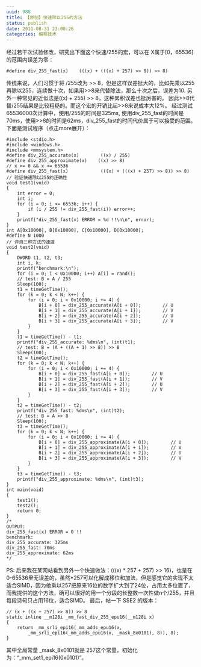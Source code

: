 ```yaml
---
uuid: 988
title: 【原创】快速除以255的方法
status: publish
date: 2011-08-31 23:00:26
categories: 编程技术
---
```

经过若干次试验修改，研究出下面这个快速/255的宏，可以在 X属于[0，65536]的范围内误差为零：

    #define div_255_fast(x)    (((x) + (((x) + 257) >> 8)) >> 8)

传统来说，人们习惯于将 /255改为 >> 8，但是这样误差挺大的，比如先乘以255再除以255，连续做十次，如果用>>8来代替除法，那么十次之后，误差为10. 另外一种常见的近似法是((x) + 255) >> 8，这种累积误差也挺厉害的。 因此>>8代替/255结果是比较粗糙的。而这个宏的开销比起>>8来说成本大12%。 经过测试65536000次计算中，使用/255的时间是325ms,
使用div_255_fast的时间是70ms，使用>>8的时间是62ms，div_255_fast的时间代价属于可以接受的范围。 下面是测试程序（点击more展开）：

    #include <stdio.h>
    #include <windows.h>
    #include <mmsystem.h>
    #define div_255_accurate(x)        ((x) / 255)
    #define div_255_approximate(x)    ((x) >> 8)
    // x >= 0 && x <= 65536
    #define div_255_fast(x)            (((x) + (((x) + 257) >> 8)) >> 8)
    // 验证快速除以255的正确性
    void test1(void)
    {
        int error = 0;
        int i;
        for (i = 0; i <= 65536; i++) {
            if (i / 255 != div_255_fast(i)) error++;
        }
        printf("div_255_fast(x) ERROR = %d !!\n\n", error);
    }
    int A[0x10000], B[0x10000], C[0x10000], D[0x10000];
    #define N 1000
    // 评测三种方法的速度
    void test2(void)
    {
        DWORD t1, t2, t3;
        int i, k;
        printf("benchmark:\n");
        for (i = 0; i < 0x10000; i++) A[i] = rand();
        // test: B = A / 255
        Sleep(100);
        t1 = timeGetTime();
        for (k = 0; k < N; k++) {
            for (i = 0; i < 0x10000; i += 4) {
                B[i + 0] = div_255_accurate(A[i + 0]);        // U
                B[i + 1] = div_255_accurate(A[i + 1]);        // V
                B[i + 2] = div_255_accurate(A[i + 2]);        // U
                B[i + 3] = div_255_accurate(A[i + 3]);        // V
            }
        }
        t1 = timeGetTime() - t1;
        printf("div_255_accurate: %dms\n", (int)t1);
        // test: B = (A + ((A + 1) >> 8)) >> 8
        Sleep(100);
        t2 = timeGetTime();
        for (k = 0; k < N; k++) {
            for (i = 0; i < 0x10000; i += 4) {
                B[i + 0] = div_255_fast(A[i + 0]);        // U
                B[i + 1] = div_255_fast(A[i + 1]);        // V
                B[i + 2] = div_255_fast(A[i + 2]);        // U
                B[i + 3] = div_255_fast(A[i + 3]);        // V
            }
        }
        t2 = timeGetTime() - t2;
        printf("div_255_fast: %dms\n", (int)t2);
        // test: B = A >> 8
        Sleep(100);
        t3 = timeGetTime();
        for (k = 0; k < N; k++) {
            for (i = 0; i < 0x10000; i += 4) {
                B[i + 0] = div_255_approximate(A[i + 0]);        // U
                B[i + 1] = div_255_approximate(A[i + 1]);        // V
                B[i + 2] = div_255_approximate(A[i + 2]);        // U
                B[i + 3] = div_255_approximate(A[i + 3]);        // V
            }
        }
        t3 = timeGetTime() - t3;
        printf("div_255_approximate: %dms\n", (int)t3);
    }
    int main(void)
    {
        test1();
        test2();
        return 0;
    }
    /*
    OUTPUT:
    div_255_fast(x) ERROR = 0 !!
    benchmark:
    div_255_accurate: 325ms
    div_255_fast: 70ms
    div_255_approximate: 62ms
    */

PS: 后来我在某网站看到另外一个快速做法：(((x) * 257 + 257) >> 16)，也是在0-65536里无误差的，虽然*257可以化解成移位和加法，但是感觉它的实现不太适合SIMD，因为他乘以257把原来16位的数字扩大到了24位，占用太多位置了，而我提供的这个方法，确可以很好的用一个分段的长整数一次性做n个/255，并且每段诗句只占用16位，适合SIMD。 最后，帖一下 SSE2
的版本：

    // (x + ((x + 257) >> 8)) >> 8
    static inline __m128i _mm_fast_div_255_epu16(__m128i x)
    {
    	return _mm_srli_epi16(_mm_adds_epu16(x,
    		_mm_srli_epi16(_mm_adds_epu16(x, _mask_8x0101), 8)), 8);
    }

其中全局常量 _mask_8x0101就是 257这个常量，初始化为：“_mm_set1_epi16(0x0101)”。

